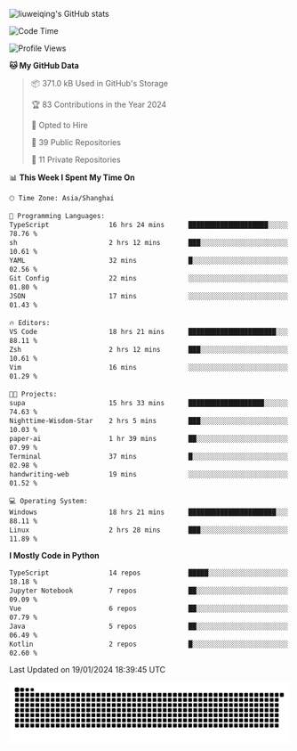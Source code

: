 ![liuweiqing's GitHub stats](https://github-readme-stats.vercel.app/api?username=14790897&show_icons=true&locale=cn&include_all_commits=true&count_private=true)

<!--START_SECTION:waka-->
![Code Time](http://img.shields.io/badge/Code%20Time-649%20hrs%2010%20mins-blue)

![Profile Views](http://img.shields.io/badge/Profile%20Views-42-blue)

**🐱 My GitHub Data** 

> 📦 371.0 kB Used in GitHub's Storage 
 > 
> 🏆 83 Contributions in the Year 2024
 > 
> 💼 Opted to Hire
 > 
> 📜 39 Public Repositories 
 > 
> 🔑 11 Private Repositories 
 > 
📊 **This Week I Spent My Time On** 

```text
🕑︎ Time Zone: Asia/Shanghai

💬 Programming Languages: 
TypeScript               16 hrs 24 mins      ████████████████████░░░░░   78.76 % 
sh                       2 hrs 12 mins       ███░░░░░░░░░░░░░░░░░░░░░░   10.61 % 
YAML                     32 mins             █░░░░░░░░░░░░░░░░░░░░░░░░   02.56 % 
Git Config               22 mins             ░░░░░░░░░░░░░░░░░░░░░░░░░   01.80 % 
JSON                     17 mins             ░░░░░░░░░░░░░░░░░░░░░░░░░   01.43 % 

🔥 Editors: 
VS Code                  18 hrs 21 mins      ██████████████████████░░░   88.11 % 
Zsh                      2 hrs 12 mins       ███░░░░░░░░░░░░░░░░░░░░░░   10.61 % 
Vim                      16 mins             ░░░░░░░░░░░░░░░░░░░░░░░░░   01.29 % 

🐱‍💻 Projects: 
supa                     15 hrs 33 mins      ███████████████████░░░░░░   74.63 % 
Nighttime-Wisdom-Star    2 hrs 5 mins        ███░░░░░░░░░░░░░░░░░░░░░░   10.03 % 
paper-ai                 1 hr 39 mins        ██░░░░░░░░░░░░░░░░░░░░░░░   07.99 % 
Terminal                 37 mins             █░░░░░░░░░░░░░░░░░░░░░░░░   02.98 % 
handwriting-web          19 mins             ░░░░░░░░░░░░░░░░░░░░░░░░░   01.52 % 

💻 Operating System: 
Windows                  18 hrs 21 mins      ██████████████████████░░░   88.11 % 
Linux                    2 hrs 28 mins       ███░░░░░░░░░░░░░░░░░░░░░░   11.89 % 
```

**I Mostly Code in Python** 

```text
TypeScript               14 repos            █████░░░░░░░░░░░░░░░░░░░░   18.18 % 
Jupyter Notebook         7 repos             ██░░░░░░░░░░░░░░░░░░░░░░░   09.09 % 
Vue                      6 repos             ██░░░░░░░░░░░░░░░░░░░░░░░   07.79 % 
Java                     5 repos             ██░░░░░░░░░░░░░░░░░░░░░░░   06.49 % 
Kotlin                   2 repos             █░░░░░░░░░░░░░░░░░░░░░░░░   02.60 % 
```




 Last Updated on 19/01/2024 18:39:45 UTC
<!--END_SECTION:waka-->

<picture>
  <source media="(prefers-color-scheme: dark)" srcset="https://raw.githubusercontent.com/14790897/14790897/output/github-contribution-grid-snake-dark.svg" />
  <source media="(prefers-color-scheme: light)" srcset="https://raw.githubusercontent.com/14790897/14790897/output/github-contribution-grid-snake.svg" />
  <img alt="github-snake" src="https://raw.githubusercontent.com/14790897/14790897/output/github-contribution-grid-snake.svg" />
</picture>
